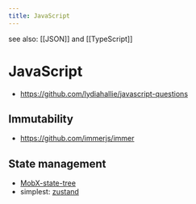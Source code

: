 ```yaml
---
title: JavaScript
---
```


see also: [[JSON]] and [[TypeScript]]

# JavaScript

- https://github.com/lydiahallie/javascript-questions

## Immutability

- https://github.com/immerjs/immer

## State management

- [MobX-state-tree](https://github.com/mobxjs/mobx-state-tree)
- simplest: [zustand](https://github.com/pmndrs/zustand)
